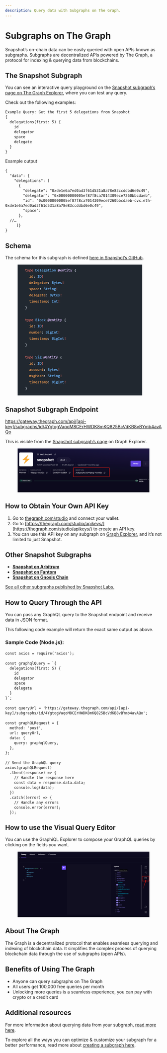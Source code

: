 ```yaml
---
description: Query data with Subgraphs on The Graph.
---
```


# Subgraphs on The Graph

Snapshot’s on-chain data can be easily queried with open APIs known as subgraphs. Subgraphs are decentralized APIs powered by The Graph, a protocol for indexing & querying data from blockchains.

## The Snapshot Subgraph

You can see an interactive query playground on the [Snapshot subgraph’s page on The Graph Explorer](https://thegraph.com/explorer/subgraphs/4YgtogVaqoM8CErHWDK8mKQ825BcVdKB8vBYmb4avAQo?view=Query&chain=arbitrum-one), where you can test any query.

Check out the following examples:
```
Example Query: Get the first 5 delegations from Snapshot
{
  delegations(first: 5) {
    id
    delegator
    space
    delegate
  }
}
```

Example output
```
{
  "data": {
    "delegations": [
      {
        "delegate": "0xde1e6a7ed0ad3f61d531a8a78e83ccddbd6e0c49",
        "delegator": "0x00000000005ef87f8ca7014309ece7260bbcdaeb",
        "id": "0x00000000005ef87f8ca7014309ece7260bbcdaeb-cvx.eth-0xde1e6a7ed0ad3f61d531a8a78e83ccddbd6e0c49",
        "space": 
      },
  //…
     ]}
}
```
## Schema

The schema for this subgraph is defined [here in Snapshot’s GitHub](https://github.com/snapshot-labs/snapshot-subgraph/blob/master/schema.graphql).

<figure><img src="./Images/subgraph-schema.png" alt=""><figcaption></figcaption></figure>

## Snapshot Subgraph Endpoint

https://gateway.thegraph.com/api/[api-key]/subgraphs/id/4YgtogVaqoM8CErHWDK8mKQ825BcVdKB8vBYmb4avAQo

This is visible from the [Snapshot subgraph’s page](https://thegraph.com/explorer/subgraphs/4YgtogVaqoM8CErHWDK8mKQ825BcVdKB8vBYmb4avAQo?view=Query&chain=arbitrum-one) on Graph Explorer.

<figure><img src="./Images/Snapshot-query-URL.png" alt=""><figcaption></figcaption></figure>

## How to Obtain Your Own API Key

1. Go to [thegraph.com/studio](https://thegraph.com/studio) and connect your wallet.
2. Go to [https://thegraph.com/studio/apikeys/](https://thegraph.com/studio/apikeys/) to create an API key.
3. You can use this API key on any subgraph on [Graph Explorer](https://thegraph.com/explorer), and it’s not limited to just Snapshot.

## Other Snapshot Subgraphs

- **[Snapshot on Arbitrum](https://thegraph.com/explorer/subgraphs/HuLBhuKuknXEEUmVmKR8Lsmpi5h1SfNLGcaa1e9tWyMG?view=Query&chain=arbitrum-one)**
- **[Snapshot on Fantom](https://thegraph.com/explorer/subgraphs/szZ3FWewDGHtpeZzf6uQ5dxPY68JNfrGPoWqBXwtBXR?view=Query&chain=arbitrum-one)**
- **[Snapshot on Gnosis Chain](https://thegraph.com/explorer/subgraphs/2XuuZyGrxw72keXKfeHQW7yaGqVa7dyoghkgdGMdC6Az?view=Query&chain=arbitrum-one)**

[See all other subgraphs published by Snapshot Labs.](https://thegraph.com/explorer/profile/0x8c28cf33d9fd3d0293f963b1cd27e3ff422b425c?view=Subgraphs&chain=arbitrum-one)

## How to Query Through the API

You can pass any GraphQL query to the Snapshot endpoint and receive data in JSON format.

This following code example will return the exact same output as above.

### Sample Code (Node.js):

```
const axios = require('axios');

const graphqlQuery = `{
  delegations(first: 5) {
    id
    delegator
    space
    delegate
  }
}`;

const queryUrl = 'https://gateway.thegraph.com/api/[api-key]/subgraphs/id/4YgtogVaqoM8CErHWDK8mKQ825BcVdKB8vBYmb4avAQo';

const graphQLRequest = {
  method: 'post',
  url: queryUrl,
  data: {
    query: graphqlQuery,
  },
};

// Send the GraphQL query
axios(graphQLRequest)
  .then((response) => {
    // Handle the response here
    const data = response.data.data;
    console.log(data);
  })
  .catch((error) => {
    // Handle any errors
    console.error(error);
  });
  ```

## How to use the Visual Query Editor

You can use the GraphiQL Explorer to compose your GraphQL queries by clicking on the fields you want. 

<figure><img src="./Images/Snapshot-Query-Playground.png" alt=""><figcaption></figcaption></figure>

## About The Graph

The Graph is a decentralized protocol that enables seamless querying and indexing of blockchain data. It simplifies the complex process of querying blockchain data through the use of subgraphs (open APIs). 

## Benefits of Using The Graph

- Anyone can query subgraphs on The Graph
- All users get 100,000 free queries per month
- Unlocking more queries is a seamless experience, you can pay with crypto or a credit card

## Additional resources

For more information about querying data from your subgraph, [read more here](https://thegraph.com/docs/en/querying/querying-the-graph/).

To explore all the ways you can optimize & customize your subgraph for a better performance, read more about [creating a subgraph here](https://thegraph.com/docs/en/developing/creating-a-subgraph/).